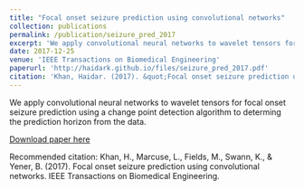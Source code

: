 ```yaml
---
title: "Focal onset seizure prediction using convolutional networks"
collection: publications
permalink: /publication/seizure_pred_2017
excerpt: 'We apply convolutional neural networks to wavelet tensors for focal onset seizure prediction using a change point detection algorithm to set the prediction horizon.'
date: 2017-12-25
venue: 'IEEE Transactions on Biomedical Engineering'
paperurl: 'http://haidark.github.io/files/seizure_pred_2017.pdf'
citation: 'Khan, Haidar. (2017). &quot;Focal onset seizure prediction using convolutional networks.&quot; <i>IEEE Transactions on Biomedical Engineering</i>.'
---
```

We apply convolutional neural networks to wavelet tensors for focal onset seizure prediction using a change point detection algorithm to determing the prediction horizon from the data.

[Download paper here](http://haidark.github.io/files/seizure_pred_2017.pdf)

Recommended citation: Khan, H., Marcuse, L., Fields, M., Swann, K., & Yener, B. (2017). Focal onset seizure prediction using convolutional networks. IEEE Transactions on Biomedical Engineering.
